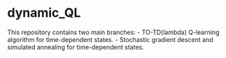 # dynamic_QL
This repository contains two main branches:
	- TO-TD(lambda) Q-learning algorithm for time-dependent states.
	- Stochastic gradient descent and simulated annealing for time-dependent states.
